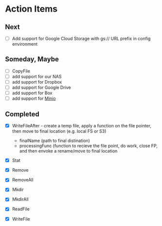
# Action Items

## Next

+ [ ] Add support for Google Cloud Storage with gs:// URL prefix in config environment

## Someday, Maybe

+ [ ] CopyFile
+ [ ] add support for our NAS
+ [ ] add support for Dropbox
+ [ ] add support for Google Drive
+ [ ] add support for Box
+ [ ] add support for [Minio](https://minio.io/)

## Completed

+ [x] WriteFileAfter - create a temp file, apply a function on the file pointer, then move to final location (e.g. local FS or S3)
    + finalName (path to final distination)
    + processingFunc (function to recieve the file point, do work, close FP, and then envoke a rename/move to final location
+ [x] Stat
+ [x] Remove
+ [x] RemoveAll
+ [x] Mkdir
+ [x] MkdirAll
+ [x] ReadFile
+ [x] WriteFile


